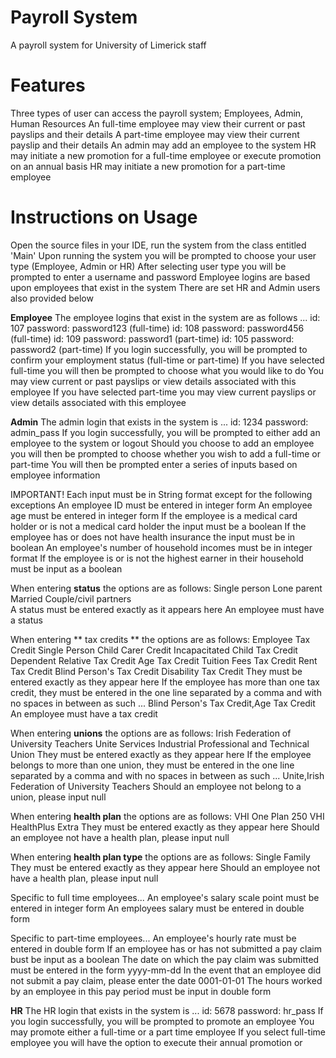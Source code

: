 # Payroll System
A payroll system for University of Limerick staff

# Features
Three types of user can access the payroll system; Employees, Admin, Human Resources
An full-time employee may view their current or past payslips and their details
A part-time employee may view their current payslip and their details
An admin may add an employee to the system
HR may initiate a new promotion for a full-time employee or execute promotion on an annual basis
HR may initiate a new promotion for a part-time employee

# Instructions on Usage
Open the source files in your IDE, run the system from the class entitled 'Main'
Upon running the system you will be prompted to choose your user type (Employee, Admin or HR)
After selecting user type you will be prompted to enter a username and password
Employee logins are based upon employees that exist in the system
There are set HR and Admin users also provided below

**Employee**
The employee logins that exist in the system are as follows ...
id: 107  password: password123 (full-time)
id: 108  password: password456 (full-time)
id: 109  password: password1 (part-time)
id: 105  password: password2 (part-time)
If you login successfully, you will be prompted to confirm your employment status (full-time or part-time)
If you have selected full-time you will then be prompted to choose what you would like to do 
You may view current or past payslips or view details associated with this employee
If you have selected part-time you may view current payslips or view details associated with this employee

**Admin**
The admin login that exists in the system is ...
id: 1234  password: admin_pass
If you login successfully, you will be prompted to either add an employee to the system or logout
Should you choose to add an employee you will then be prompted to choose whether you wish to add a full-time or part-time
You will then be prompted enter a series of inputs based on employee information

IMPORTANT!
Each input must be in String format except for the following exceptions
An employee ID must be entered in integer form
An employee age must be entered in integer form
If the employee is a medical card holder or is not a medical card holder the input must be a boolean
If the employee has or does not have health insurance the input must be in boolean
An employee's number of household incomes must be in integer format
If the employee is or is not the highest earner in their household must be input as a boolean

When entering **status** the options are as follows:
Single person
Lone parent
Married Couple/civil partners  
A status must be entered exactly as it appears here
An employee must have a status

When entering ** tax credits ** the options are as follows:
Employee Tax Credit
Single Person Child Carer Credit
Incapacitated Child Tax Credit
Dependent Relative Tax Credit
Age Tax Credit
Tuition Fees Tax Credit
Rent Tax Credit
Blind Person's Tax Credit
Disability Tax Credit
They must be entered exactly as they appear here
If the employee has more than one tax credit, they must be entered in the one line separated by a comma and with no spaces in between 
as such ...
Blind Person's Tax Credit,Age Tax Credit
An employee must have a tax credit

When entering **unions** the options are as follows:
Irish Federation of University Teachers
Unite
Services Industrial Professional and Technical Union
They must be entered exactly as they appear here
If the employee belongs to more than one union, they must be entered in the one line separated by a comma and with no spaces in between 
as such ...
Unite,Irish Federation of University Teachers
Should an employee not belong to a union, please input null

When entering **health plan** the options are as follows:
VHI One Plan 250
VHI HealthPlus Extra
They must be entered exactly as they appear here
Should an employee not have a health plan, please input null

When entering **health plan type** the options are as follows:
Single
Family
They must be entered exactly as they appear here
Should an employee not have a health plan, please input null


Specific to full time employees...
An employee's salary scale point must be entered in integer form
An employees salary must be entered in double form

Specific to part-time employees...
An employee's hourly rate must be entered in double form
If an employee has or has not submitted a pay claim bust be input as a boolean
The date on which the pay claim was submitted must be entered in the form yyyy-mm-dd
In the event that an employee did not submit a pay claim, please enter the date 0001-01-01
The hours worked by an employee in this pay period must be input in double form

**HR**
The HR login that exists in the system is ...
id: 5678  password: hr_pass
If you login successfully, you will be prompted to promote an employee
You may promote either a full-time or a part time employee
If you select full-time employee you will have the option to execute their annual promotion or 




